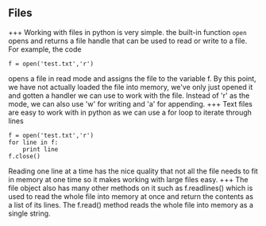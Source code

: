 ## Files
+++
Working with files in python is very simple. the built-in function `open` opens and returns a file handle that can be used to read or write to a file. For example, the code
```
f = open('test.txt','r')
```
opens a file in read mode and assigns the file to the variable f. By this point, we have not actually loaded the file into memory, we've only just opened it and gotten a handler we can use to work with the file. Instead of 'r' as the mode, we can also use 'w' for writing and 'a' for appending.
+++
Text files are easy to work with in python as we can use a for loop to iterate through lines
```
f = open('test.txt','r')
for line in f:
    print line
f.close()
```
Reading one line at a time has the nice quality that not all the file needs to fit in memory at one time so it makes working with large files easy.
+++
The file object also has many other methods on it such as f.readlines() which is used to read the whole file into memory at once and return the contents as a list of its lines. The f.read() method reads the whole file into memory as a single string. 
